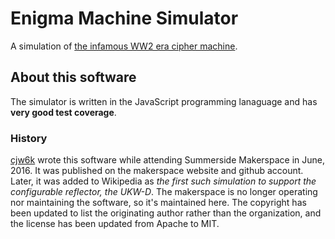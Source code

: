 # Enigma Machine Simulator
A simulation of [the infamous WW2 era cipher machine](https://en.wikipedia.org/wiki/Enigma_machine).

## About this software
The simulator is written in the JavaScript programming lanaguage and has **very good test coverage**. 

### History
[cjw6k](https://github.com/cjw6k) wrote this software while attending Summerside Makerspace in June, 2016. It was published on the makerspace website and github account. Later, it was added to Wikipedia as _the first such simulation to support the configurable reflector, the UKW-D_. The makerspace is no longer operating nor maintaining the software, so it's maintained here. The copyright has been updated to list the originating author rather than the organization, and the license has been updated from Apache to MIT.
